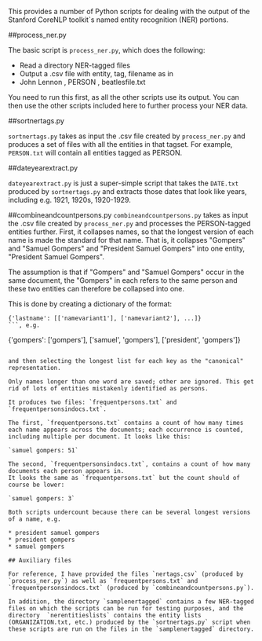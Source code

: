 This provides a number of Python scripts for dealing with the output of the Stanford CoreNLP toolkit`s named entity recognition (NER) portions.

##process_ner.py

The basic script is `process_ner.py`, which does the following:

* Read a directory  NER-tagged files
* Output a .csv file with entity, tag, filename as in
* John Lennon , PERSON , beatlesfile.txt

You need to run this first, as all the other scripts use its output. You can then use the other scripts included here to further process your NER data.

##sortnertags.py

`sortnertags.py` takes as input the .csv file created by `process_ner.py` and produces a set of files with all the entities in that tagset. For example, `PERSON.txt` will contain all entities tagged as PERSON.

##dateyearextract.py

`dateyearextract.py` is just a super-simple script that takes the `DATE.txt` produced by `sortnertags.py` and extracts those dates that look like years, including e.g. 1921, 1920s, 1920-1929.

##combineandcountpersons.py
`combineandcountpersons.py` takes as input the .csv file created by `process_ner.py` and processes the PERSON-tagged entities further. First, it collapses names, so that the longest version of each name is made the standard for that name. That is, it collapses "Gompers" and "Samuel Gompers" and "President Samuel Gompers" into one entity, "President Samuel Gompers".

The assumption is that if "Gompers" and "Samuel Gompers" occur in the same document, the "Gompers" in each refers to the same person and these two entities can therefore be collapsed into one.

This is done by creating a dictionary of the format:

```
{'lastname': [['namevariant1'], ['namevariant2'], ...]}
```, e.g.

```
{'gompers': ['gompers'], ['samuel', 'gompers'], ['president', 'gompers']}
```

and then selecting the longest list for each key as the "canonical" representation.

Only names longer than one word are saved; other are ignored. This get rid of lots of entities mistakenly identified as persons.

It produces two files: `frequentpersons.txt` and `frequentpersonsindocs.txt`. 

The first, `frequentpersons.txt` contains a count of how many times each name appears across the documents; each occurrence is counted, including multiple per document. It looks like this:

`samuel gompers: 51`

The second, `frequentpersonsindocs.txt`, contains a count of how many documents each person appears in.
It looks the same as `frequentpersons.txt` but the count should of course be lower:

`samuel gompers: 3`

Both scripts undercount because there can be several longest versions of a name, e.g. 

* president samuel gompers
* president gompers
* samuel gompers

## Auxiliary files

For reference, I have provided the files `nertags.csv` (produced by `process_ner.py`) as well as `frequentpersons.txt` and `frequentpersonsindocs.txt` (produced by `combineandcountpersons.py`).

In addition, the directory `samplenertagged` contains a few NER-tagged files on which the scripts can be run for testing purposes, and the directory  `nerentitieslists` contains the entity lists (ORGANIZATION.txt, etc.) produced by the `sortnertags.py` script when these scripts are run on the files in the `samplenertagged` directory.
